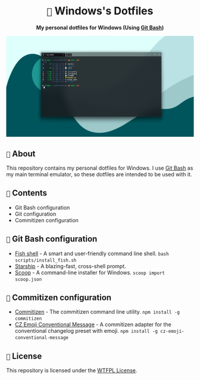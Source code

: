 <div align="center">
    <h1><code>💨</code> Windows's Dotfiles</h1>
    <p>
        <strong>My personal dotfiles for Windows (Using <a href="https://gitforwindows.org/">Git Bash</a>)</strong>
    </p>
    <img src=".github/images/screenshot.png" alt="Screenshot" />
</div>

## `📝` About

This repository contains my personal dotfiles for Windows. I use [Git Bash](https://gitforwindows.org/) as my main terminal emulator, so these dotfiles are intended to be used with it.

## `📃` Contents

- Git Bash configuration
- Git configuration
- Commitizen configuration

## `🎐` Git Bash configuration

- [Fish shell](https://fishshell.com/) - A smart and user-friendly command line shell. `bash scripts/install_fish.sh`
- [Starship](https://starship.rs/) - A blazing-fast, cross-shell prompt.
- [Scoop](https://scoop.sh/) - A command-line installer for Windows. `scoop import scoop.json`

## `🎐` Commitizen configuration

- [Commitizen](https://github.com/commitizen/cz-cli) - The commitizen command line utility. `npm install -g commitizen`
- [CZ Emoji Conventional Message](https://github.com/PunGrumpy/cz-emoji-conventional-message) - A commitizen adapter for the conventional changelog preset with emoji. `npm install -g cz-emoji-conventional-message`

## `📜` License

This repository is licensed under the [WTFPL License](LICENSE).
